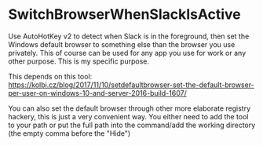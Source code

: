 # SwitchBrowserWhenSlackIsActive
Use AutoHotKey v2 to detect when Slack is in the foreground, then set the Windows default browser to something else than the browser you use privately.
This of course can be used for any app you use for work or any other purpose. This is my specific purpose.

This depends on this tool: https://kolbi.cz/blog/2017/11/10/setdefaultbrowser-set-the-default-browser-per-user-on-windows-10-and-server-2016-build-1607/

You can also set the default browser through other more elaborate registry hackery, this is just a very convenient way.
You either need to add the tool to your path or put the full path into the command/add the working directory (the empty comma before the "Hide")